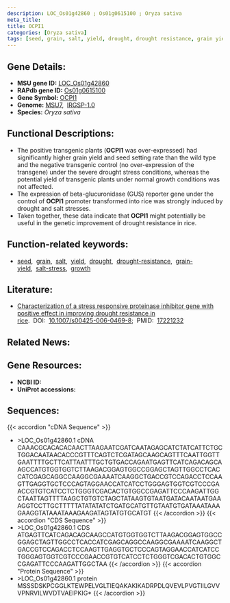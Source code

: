 ```yaml
---
description: LOC_Os01g42860 ; Os01g0615100 ; Oryza sativa
meta_title:
title: OCPI1
categories: [Oryza sativa]
tags: [seed, grain, salt, yield, drought, drought resistance, grain yield, salt stress, growth]
---
```


## Gene Details:
- **MSU gene ID:** [LOC_Os01g42860](http://rice.uga.edu/cgi-bin/ORF_infopage.cgi?orf=LOC_Os01g42860)  
- **RAPdb gene ID:** [Os01g0615100](https://rapdb.dna.affrc.go.jp/locus/?name=Os01g0615100)  
- **Gene Symbol:** <u>OCPI1</u>
- **Genome:**  [MSU7](http://rice.uga.edu/),&nbsp;&nbsp;[IRGSP-1.0](https://rapdb.dna.affrc.go.jp/download/irgsp1.html)
- **Species:** *Oryza sativa*

## Functional Descriptions:
   - The positive transgenic plants (**OCPI1** was over-expressed) had significantly higher grain yield and seed setting rate than the wild type and the negative transgenic control (no over-expression of the transgene) under the severe drought stress conditions, whereas the potential yield of transgenic plants under normal growth conditions was not affected.
   - The expression of beta-glucuronidase (GUS) reporter gene under the control of **OCPI1** promoter transformed into rice was strongly induced by drought and salt stresses.
   - Taken together, these data indicate that **OCPI1** might potentially be useful in the genetic improvement of drought resistance in rice.

## Function-related keywords:
   - [seed](/tags/seed/),&nbsp;&nbsp;[grain](/tags/grain/),&nbsp;&nbsp;[salt](/tags/salt/),&nbsp;&nbsp;[yield](/tags/yield/),&nbsp;&nbsp;[drought](/tags/drought/),&nbsp;&nbsp;[drought-resistance](/tags/drought-resistance/),&nbsp;&nbsp;[grain-yield](/tags/grain-yield/),&nbsp;&nbsp;[salt-stress](/tags/salt-stress/),&nbsp;&nbsp;[growth](/tags/growth/)

## Literature:
   - [Characterization of a stress responsive proteinase inhibitor gene with positive effect in improving drought resistance in rice](https://www.doi.org/10.1007/s00425-006-0469-8).&nbsp;&nbsp;DOI:&nbsp;&nbsp;[10.1007/s00425-006-0469-8](https://www.doi.org/10.1007/s00425-006-0469-8);&nbsp;&nbsp;PMID:&nbsp;&nbsp;[17221232](https://pubmed.ncbi.nlm.nih.gov/17221232/)

## Related News:

## Gene Resources:
- **NCBI ID:**  []()
- **UniProt accessions:** [](https://www.uniprot.org/uniprotkb//entry)

## Sequences:
{{< accordion "cDNA Sequence" >}}
- \>LOC_Os01g42860.1 cDNA
CAAACGCACACACAACTTAAGAATCGATCAATAGAGCATCTATCATTCTGCTGGACAATAACACCCGTTTCAGTCTCGATAGCAAGCAGTTTCAATTGGTTGAATTTTGCTTCATTAATTTGCTGTGACCAGAATGAGTTCATCAGACAGCAAGCCATGTGGTGGTCTTAAGACGGAGTGGCCGGAGCTAGTTGGCCTCACCATCGAGCAGGCCAAGGCGAAAATCAAGGCTGACCGTCCAGACCTCCAAGTTGAGGTGCTCCCAGTAGGAACCATCATCCTGGGAGTGGTCGTCCCGAACCGTGTCATCCTCTGGGTCGACACTGTGGCCGAGATTCCCAAGATTGGCTAATTAGTTTTAAGCTGTGTCTAGCTATAAGTGTAATGATACAATAATGAAAGGTCCTTGCTTTTTATATATATCTGATGCATGTTGTAATGTGATAAATAAAGAAGGTATAAATAAAGAAGATAGTATGTGCATGT
{{< /accordion >}}
{{< accordion "CDS Sequence" >}}
- \>LOC_Os01g42860.1 CDS
ATGAGTTCATCAGACAGCAAGCCATGTGGTGGTCTTAAGACGGAGTGGCCGGAGCTAGTTGGCCTCACCATCGAGCAGGCCAAGGCGAAAATCAAGGCTGACCGTCCAGACCTCCAAGTTGAGGTGCTCCCAGTAGGAACCATCATCCTGGGAGTGGTCGTCCCGAACCGTGTCATCCTCTGGGTCGACACTGTGGCCGAGATTCCCAAGATTGGCTAA
{{< /accordion >}}
{{< accordion "Protein Sequence" >}}
- \>LOC_Os01g42860.1 protein
MSSSDSKPCGGLKTEWPELVGLTIEQAKAKIKADRPDLQVEVLPVGTIILGVVVPNRVILWVDTVAEIPKIG*
{{< /accordion >}}
